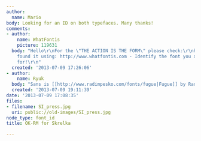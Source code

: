 ```yaml
---
author:
  name: Mario
body: Looking for an ID on both typefaces. Many thanks!
comments:
- author:
    name: WhatFontis
    picture: 119631
  body: "Hello\r\nFor the \"THE ACTION IS THE FORM\" please check:\r\nhttp://www.whatfontis.com/Lazurski-paratype.font?text=THE%20ACTION%20IS%20THE%20FORM\r\nAlex\r\nI
    found it using: http://www.whatfontis.com - Identify the font you are looking
    for!\r\n"
  created: '2013-07-09 17:26:06'
- author:
    name: Ryuk
  body: "Sans is [[http://www.radimpesko.com/fonts/fugue|Fugue]] by Radim Pe\u0161ko."
  created: '2013-07-09 19:11:39'
date: '2013-07-09 17:08:35'
files:
- filename: SI_press.jpg
  uri: public://old-images/SI_press.jpg
node_type: font_id
title: OK-RM for Skrelka

---
```

